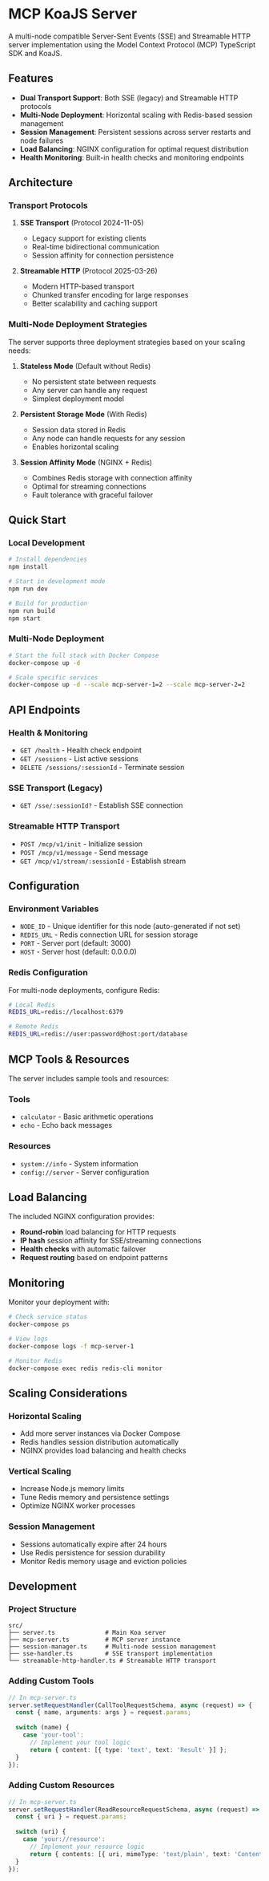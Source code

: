 # MCP KoaJS Server

A multi-node compatible Server-Sent Events (SSE) and Streamable HTTP server implementation using the Model Context Protocol (MCP) TypeScript SDK and KoaJS.

## Features

- **Dual Transport Support**: Both SSE (legacy) and Streamable HTTP protocols
- **Multi-Node Deployment**: Horizontal scaling with Redis-based session management
- **Session Management**: Persistent sessions across server restarts and node failures
- **Load Balancing**: NGINX configuration for optimal request distribution
- **Health Monitoring**: Built-in health checks and monitoring endpoints

## Architecture

### Transport Protocols

1. **SSE Transport** (Protocol 2024-11-05)
   - Legacy support for existing clients
   - Real-time bidirectional communication
   - Session affinity for connection persistence

2. **Streamable HTTP** (Protocol 2025-03-26)
   - Modern HTTP-based transport
   - Chunked transfer encoding for large responses
   - Better scalability and caching support

### Multi-Node Deployment Strategies

The server supports three deployment strategies based on your scaling needs:

1. **Stateless Mode** (Default without Redis)
   - No persistent state between requests
   - Any server can handle any request
   - Simplest deployment model

2. **Persistent Storage Mode** (With Redis)
   - Session data stored in Redis
   - Any node can handle requests for any session
   - Enables horizontal scaling

3. **Session Affinity Mode** (NGINX + Redis)
   - Combines Redis storage with connection affinity
   - Optimal for streaming connections
   - Fault tolerance with graceful failover

## Quick Start

### Local Development

```bash
# Install dependencies
npm install

# Start in development mode
npm run dev

# Build for production
npm run build
npm start
```

### Multi-Node Deployment

```bash
# Start the full stack with Docker Compose
docker-compose up -d

# Scale specific services
docker-compose up -d --scale mcp-server-1=2 --scale mcp-server-2=2
```

## API Endpoints

### Health & Monitoring
- `GET /health` - Health check endpoint
- `GET /sessions` - List active sessions
- `DELETE /sessions/:sessionId` - Terminate session

### SSE Transport (Legacy)
- `GET /sse/:sessionId?` - Establish SSE connection

### Streamable HTTP Transport
- `POST /mcp/v1/init` - Initialize session
- `POST /mcp/v1/message` - Send message
- `GET /mcp/v1/stream/:sessionId` - Establish stream

## Configuration

### Environment Variables

- `NODE_ID` - Unique identifier for this node (auto-generated if not set)
- `REDIS_URL` - Redis connection URL for session storage
- `PORT` - Server port (default: 3000)
- `HOST` - Server host (default: 0.0.0.0)

### Redis Configuration

For multi-node deployments, configure Redis:

```bash
# Local Redis
REDIS_URL=redis://localhost:6379

# Remote Redis
REDIS_URL=redis://user:password@host:port/database
```

## MCP Tools & Resources

The server includes sample tools and resources:

### Tools
- `calculator` - Basic arithmetic operations
- `echo` - Echo back messages

### Resources
- `system://info` - System information
- `config://server` - Server configuration

## Load Balancing

The included NGINX configuration provides:

- **Round-robin** load balancing for HTTP requests
- **IP hash** session affinity for SSE/streaming connections
- **Health checks** with automatic failover
- **Request routing** based on endpoint patterns

## Monitoring

Monitor your deployment with:

```bash
# Check service status
docker-compose ps

# View logs
docker-compose logs -f mcp-server-1

# Monitor Redis
docker-compose exec redis redis-cli monitor
```

## Scaling Considerations

### Horizontal Scaling
- Add more server instances via Docker Compose
- Redis handles session distribution automatically
- NGINX provides load balancing and health checks

### Vertical Scaling
- Increase Node.js memory limits
- Tune Redis memory and persistence settings
- Optimize NGINX worker processes

### Session Management
- Sessions automatically expire after 24 hours
- Use Redis persistence for session durability
- Monitor Redis memory usage and eviction policies

## Development

### Project Structure
```
src/
├── server.ts              # Main Koa server
├── mcp-server.ts          # MCP server instance
├── session-manager.ts     # Multi-node session management
├── sse-handler.ts         # SSE transport implementation
└── streamable-http-handler.ts # Streamable HTTP transport
```

### Adding Custom Tools

```typescript
// In mcp-server.ts
server.setRequestHandler(CallToolRequestSchema, async (request) => {
  const { name, arguments: args } = request.params;
  
  switch (name) {
    case 'your-tool':
      // Implement your tool logic
      return { content: [{ type: 'text', text: 'Result' }] };
  }
});
```

### Adding Custom Resources

```typescript
// In mcp-server.ts
server.setRequestHandler(ReadResourceRequestSchema, async (request) => {
  const { uri } = request.params;
  
  switch (uri) {
    case 'your://resource':
      // Implement your resource logic
      return { contents: [{ uri, mimeType: 'text/plain', text: 'Content' }] };
  }
});
```